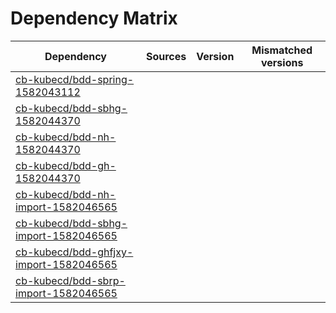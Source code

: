 # Dependency Matrix

Dependency | Sources | Version | Mismatched versions
---------- | ------- | ------- | -------------------
[cb-kubecd/bdd-spring-1582043112](https://github.com/cb-kubecd/bdd-spring-1582043112.git) |  | []() | 
[cb-kubecd/bdd-sbhg-1582044370](https://github.com/cb-kubecd/bdd-sbhg-1582044370.git) |  | []() | 
[cb-kubecd/bdd-nh-1582044370](https://github.com/cb-kubecd/bdd-nh-1582044370.git) |  | []() | 
[cb-kubecd/bdd-gh-1582044370](https://github.com/cb-kubecd/bdd-gh-1582044370.git) |  | []() | 
[cb-kubecd/bdd-nh-import-1582046565](https://github.com/cb-kubecd/bdd-nh-import-1582046565.git) |  | []() | 
[cb-kubecd/bdd-sbhg-import-1582046565](https://github.com/cb-kubecd/bdd-sbhg-import-1582046565.git) |  | []() | 
[cb-kubecd/bdd-ghfjxy-import-1582046565](https://github.com/cb-kubecd/bdd-ghfjxy-import-1582046565.git) |  | []() | 
[cb-kubecd/bdd-sbrp-import-1582046565](https://github.com/cb-kubecd/bdd-sbrp-import-1582046565.git) |  | []() | 
